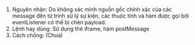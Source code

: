 1. Nguyên nhân: Do không xác minh nguồn gốc chính xác của các message đến từ trình xử lý sự kiện, các thuộc tính và hàm được gọi bởi eventListener
có thể bị chèn payload.
2. Lệnh hay dùng: Sử dụng thẻ iframe, hàm postMessage
3. Cách chống: (Chưa)
 
